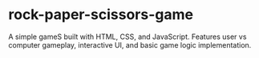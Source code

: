 # rock-paper-scissors-game
A simple gameS built with HTML, CSS, and JavaScript. Features user vs computer gameplay, interactive UI, and basic game logic implementation.
